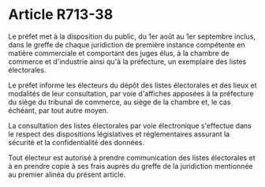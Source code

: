 # Article R713-38

Le préfet met à la disposition du public, du 1er août au 1er septembre inclus, dans le greffe de chaque juridiction de première instance compétente en matière commerciale et comportant des juges élus, à la chambre de commerce et d'industrie ainsi qu'à la préfecture, un exemplaire des listes électorales.

Le préfet informe les électeurs du dépôt des listes électorales et des lieux et modalités de leur consultation, par voie d'affiches apposées à la préfecture du siège du tribunal de commerce, au siège de la chambre et, le cas échéant, par tout autre moyen.

La consultation des listes électorales par voie électronique s'effectue dans le respect des dispositions législatives et réglementaires assurant la sécurité et la confidentialité des données.

Tout électeur est autorisé à prendre communication des listes électorales et à en prendre copie à ses frais auprès du greffe de la juridiction mentionnée au premier alinéa du présent article.
